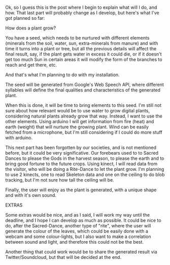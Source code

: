 Ok, so I guess this is the post where I begin to explain what will I do, and how. That last part will probably 
change as I develop, but here's what I've got planned so far:

How does a plant grow?

You have a seed, which needs to be nurtured with different elements (minerals from the soil, water, sun, extra-minerals
from manure) and with time it turns into a plant or tree, but all the previous details will affect the final result,
say, if the plant gets water in excess it could die, or if it doesn't get too much Sun in certain areas it will modify
the form of the branches to reach and get there, etc.

And that's what I'm planning to do with my installation.

The seed will be generated from Google's Web Speech API, where different syllables will define the final qualities and
characteristics of the generated plant. 

When this is done, it will be time to bring elements to this seed. I'm still not sure about how relevant would be to 
use water to grow digital plants, considering natural plants already grow that way. Instead, I want to use the other elements.
Using arduino I will get information from fire (heat) and earth (weight) that will nurture the growing plant. Wind can be
easily fetched from a microphone, but I'm still considering if I could do more stuff with arduino.

This next part has been forgotten by our societies, and is not mentioned before, but it could be very significative. Our 
forebears used to to Sacred Dances to please the Gods in the harvest season, to please the earth and to bring good fortune
to the future crops. Using kinect, I will read data from the visitor, who will be doing a Rite-Dance to let the plant grow.
I'm planning to use 2 kinects, one to read Skeleton data and one on the ceiling to do blob tracking, but I'm not sure how
tall the ceiling will be. 

Finally, the user will enjoy as the plant is generated, with a unique shape and with it's own sound.


EXTRAS

Some extras would be nice, and as I said, I will work my way until the deadline, and I hope I can develop as much as possible.
It could be nice to do, after the Sacred-Dance, another type of "rite", where the user will generate the colour of the leaves,
which could be easily done with a webcam and some colour-lights, but I also want to make a correlation between sound and
light, and therefore this could not be the best.

Another thing that could work would be to share the generated result via Twitter/Soundcloud, but that will be decided at
the end.
